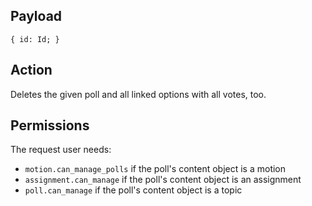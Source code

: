 ## Payload
```
{ id: Id; }
```

## Action
Deletes the given poll and all linked options with all votes, too.

## Permissions
The request user needs:
- `motion.can_manage_polls` if the poll's content object is a motion
- `assignment.can_manage` if the poll's content object is an assignment
- `poll.can_manage` if the poll's content object is a topic
